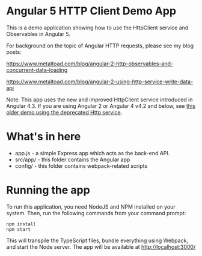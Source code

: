 # Angular 5 HTTP Client Demo App

This is a demo application showing how to use the HttpClient service and Observables in Angular 5.

For background on the topic of Angular HTTP requests, please see my blog posts:

https://www.metaltoad.com/blog/angular-2-http-observables-and-concurrent-data-loading

https://www.metaltoad.com/blog/angular-2-using-http-service-write-data-api

Note: This app uses the new and improved HttpClient service introduced in Angular 4.3. If you are using Angular 2 or Angular 4 v4.2 and below, see [this older demo using the deprecated Http service](https://github.com/kdechant/angular2-http-demo).

# What's in here

- app.js - a simple Express app which acts as the back-end API.
- src/app/ - this folder contains the Angular app
- config/ - this folder contains webpack-related scripts

# Running the app

To run this application, you need NodeJS and NPM installed on your system. Then, run the following commands from your command prompt:

```
npm install
npm start
```

This will transpile the TypeScript files, bundle everything using Webpack, and start the Node server. The app will be available at [http://localhost:3000/](http://localhost:3000/)
